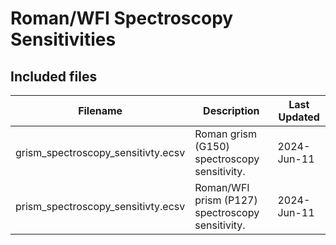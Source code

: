 # Roman/WFI Spectroscopy Sensitivities

## Included files


| Filename                           | Description                                   | Last Updated |
|------------------------------------|-----------------------------------------------|--------------|
| grism_spectroscopy_sensitivty.ecsv | Roman grism (G150) spectroscopy sensitivity. | 2024-Jun-11 |
| prism_spectroscopy_sensitivty.ecsv | Roman/WFI prism (P127) spectroscopy sensitivity. | 2024-Jun-11 |

